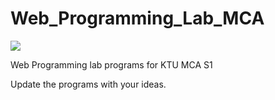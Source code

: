 # Web_Programming_Lab_MCA
![](https://visitor-badge.glitch.me/badge?page_id=itsmeshibintmz.Web_Programming_Lab_MCA) 

Web Programming lab programs for KTU MCA S1

Update the programs with your ideas.
